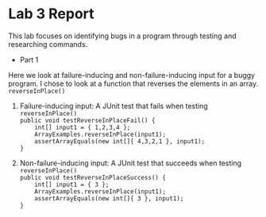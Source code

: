 # Lab 3 Report

This lab focuses on identifying bugs in a program through testing and researching commands. 

* Part 1

Here we look at failure-inducing and non-failure-inducing input for a buggy program. I chose to look at a function that reverses the elements in an array.  
`reverseInPlace()`  

1. Failure-inducing input: A JUnit test that fails when testing `reverseInPlace()`  
`public void testReverseInPlaceFail() {`  
`    int[] input1 = { 1,2,3,4 };`  
`    ArrayExamples.reverseInPlace(input1);`  
`    assertArrayEquals(new int[]{ 4,3,2,1 }, input1);`  
`}`  

2. Non-failure-inducing input: A JUnit test that succeeds when testing `reverseInPlace()`  
`public void testReverseInPlaceSuccess() {`  
`    int[] input1 = { 3 };`  
`    ArrayExamples.reverseInPlace(input1);`  
`    assertArrayEquals(new int[]{ 3 }, input1);`  
`}`  

